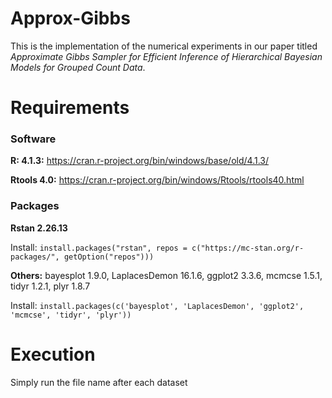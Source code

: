 # Approx-Gibbs
This is the implementation of the numerical experiments in our paper titled *Approximate Gibbs Sampler for Efficient Inference of Hierarchical
Bayesian Models for Grouped Count Data*.

# Requirements
### Software
**R: 4.1.3:** https://cran.r-project.org/bin/windows/base/old/4.1.3/

**Rtools 4.0:** https://cran.r-project.org/bin/windows/Rtools/rtools40.html

### Packages
**Rstan 2.26.13**

Install: ```install.packages("rstan", repos = c("https://mc-stan.org/r-packages/", getOption("repos")))```

**Others:** bayesplot 1.9.0, LaplacesDemon 16.1.6, ggplot2 3.3.6, mcmcse 1.5.1, tidyr 1.2.1, plyr 1.8.7

Install: ```install.packages(c('bayesplot', 'LaplacesDemon', 'ggplot2', 'mcmcse', 'tidyr', 'plyr'))```

# Execution
Simply run the file name after each dataset

